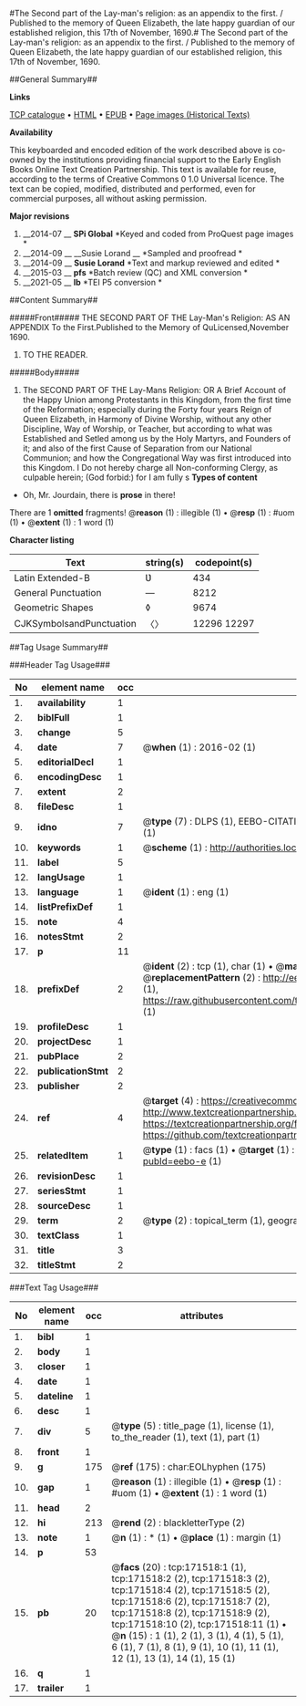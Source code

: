 #The Second part of the Lay-man's religion: as an appendix to the first. / Published to the memory of Queen Elizabeth, the late happy guardian of our established religion, this 17th of November, 1690.#
The Second part of the Lay-man's religion: as an appendix to the first. / Published to the memory of Queen Elizabeth, the late happy guardian of our established religion, this 17th of November, 1690.

##General Summary##

**Links**

[TCP catalogue](http://www.ota.ox.ac.uk/tcp/)  • 
[HTML](http://tei.it.ox.ac.uk/tcp/Texts-HTML/free/A92/A92818.html)  • 
[EPUB](http://tei.it.ox.ac.uk/tcp/Texts-EPUB/free/A92/A92818.epub) • 
[Page images (Historical Texts)](https://historicaltexts.jisc.ac.uk/eebo-45097943e)

**Availability**

This keyboarded and encoded edition of the work described above is co-owned by the
    institutions providing financial support to the Early English Books Online Text Creation
    Partnership. This text is available for reuse, according to the terms of  Creative Commons 0 1.0 Universal
    licence. The text can be copied, modified, distributed and performed, even for commercial
    purposes, all without asking permission.

**Major revisions**

1. __2014-07 __ __SPi Global__ *Keyed and coded from ProQuest page images *
1. __2014-09 __ __Susie Lorand __ *Sampled and proofread *
1. __2014-09 __ __Susie Lorand__ *Text and markup reviewed and edited *
1. __2015-03 __ __pfs__ *Batch review (QC) and XML conversion *
1. __2021-05 __ __lb__ *TEI P5 conversion *

##Content Summary##

#####Front#####
THE SECOND PART OF THE Lay-Man's Religion: AS AN APPENDIX To the First.Published to the Memory of QuLicensed,November 1690.
1. TO THE READER.

#####Body#####

1. The SECOND PART OF THE Lay-Mans Religion: OR A Brief Account of the Happy Union among Protestants in this Kingdom, from the first time of the Reformation; especially during the Forty four years Reign of Queen Elizabeth, in Harmony of Divine Worship, without any other Discipline, Way of Worship, or Teacher, but according to what was Established and Setled among us by the Holy Martyrs, and Founders of it; and also of the first Cause of Separation from our National Communion; and how the Congregational Way was first introduced into this Kingdom.
I Do not hereby charge all Non-conforming Clergy, as culpable herein; (God forbid:) for I am fully s
**Types of content**

  * Oh, Mr. Jourdain, there is **prose** in there!

There are 1 **omitted** fragments! 
 @__reason__ (1) : illegible (1)  •  @__resp__ (1) : #uom (1)  •  @__extent__ (1) : 1 word (1)

**Character listing**


|Text|string(s)|codepoint(s)|
|---|---|---|
|Latin Extended-B|Ʋ|434|
|General Punctuation|—|8212|
|Geometric Shapes|◊|9674|
|CJKSymbolsandPunctuation|〈〉|12296 12297|

##Tag Usage Summary##

###Header Tag Usage###

|No|element name|occ|attributes|
|---|---|---|---|
|1.|__availability__|1||
|2.|__biblFull__|1||
|3.|__change__|5||
|4.|__date__|7| @__when__ (1) : 2016-02 (1)|
|5.|__editorialDecl__|1||
|6.|__encodingDesc__|1||
|7.|__extent__|2||
|8.|__fileDesc__|1||
|9.|__idno__|7| @__type__ (7) : DLPS (1), EEBO-CITATION (1), VID (1), EEBO-PROQUEST (1), STC (2), OCLC (1)|
|10.|__keywords__|1| @__scheme__ (1) : http://authorities.loc.gov/ (1)|
|11.|__label__|5||
|12.|__langUsage__|1||
|13.|__language__|1| @__ident__ (1) : eng (1)|
|14.|__listPrefixDef__|1||
|15.|__note__|4||
|16.|__notesStmt__|2||
|17.|__p__|11||
|18.|__prefixDef__|2| @__ident__ (2) : tcp (1), char (1)  •  @__matchPattern__ (2) : ([0-9\-]+):([0-9IVX]+) (1), (.+) (1)  •  @__replacementPattern__ (2) : http://eebo.chadwyck.com/downloadtiff?vid=$1&page=$2 (1), https://raw.githubusercontent.com/textcreationpartnership/Texts/master/tcpchars.xml#$1 (1)|
|19.|__profileDesc__|1||
|20.|__projectDesc__|1||
|21.|__pubPlace__|2||
|22.|__publicationStmt__|2||
|23.|__publisher__|2||
|24.|__ref__|4| @__target__ (4) : https://creativecommons.org/publicdomain/zero/1.0/ (1), http://www.textcreationpartnership.org/docs/. (1), https://textcreationpartnership.org/faq/#faq05 (1), https://github.com/textcreationpartnership (1)|
|25.|__relatedItem__|1| @__type__ (1) : facs (1)  •  @__target__ (1) : https://data.historicaltexts.jisc.ac.uk/view?pubId=eebo-e (1)|
|26.|__revisionDesc__|1||
|27.|__seriesStmt__|1||
|28.|__sourceDesc__|1||
|29.|__term__|2| @__type__ (2) : topical_term (1), geographic_name (1)|
|30.|__textClass__|1||
|31.|__title__|3||
|32.|__titleStmt__|2||


###Text Tag Usage###

|No|element name|occ|attributes|
|---|---|---|---|
|1.|__bibl__|1||
|2.|__body__|1||
|3.|__closer__|1||
|4.|__date__|1||
|5.|__dateline__|1||
|6.|__desc__|1||
|7.|__div__|5| @__type__ (5) : title_page (1), license (1), to_the_reader (1), text (1), part (1)|
|8.|__front__|1||
|9.|__g__|175| @__ref__ (175) : char:EOLhyphen (175)|
|10.|__gap__|1| @__reason__ (1) : illegible (1)  •  @__resp__ (1) : #uom (1)  •  @__extent__ (1) : 1 word (1)|
|11.|__head__|2||
|12.|__hi__|213| @__rend__ (2) : blackletterType (2)|
|13.|__note__|1| @__n__ (1) : * (1)  •  @__place__ (1) : margin (1)|
|14.|__p__|53||
|15.|__pb__|20| @__facs__ (20) : tcp:171518:1 (1), tcp:171518:2 (2), tcp:171518:3 (2), tcp:171518:4 (2), tcp:171518:5 (2), tcp:171518:6 (2), tcp:171518:7 (2), tcp:171518:8 (2), tcp:171518:9 (2), tcp:171518:10 (2), tcp:171518:11 (1)  •  @__n__ (15) : 1 (1), 2 (1), 3 (1), 4 (1), 5 (1), 6 (1), 7 (1), 8 (1), 9 (1), 10 (1), 11 (1), 12 (1), 13 (1), 14 (1), 15 (1)|
|16.|__q__|1||
|17.|__trailer__|1||
